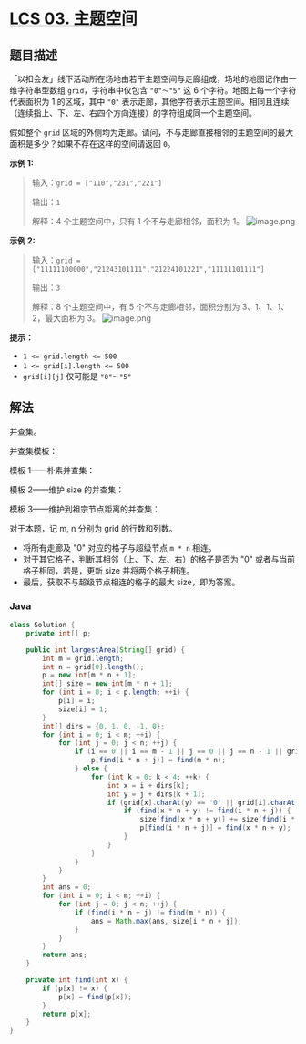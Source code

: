 # [LCS 03. 主题空间](https://leetcode.cn/problems/YesdPw/)

## 题目描述

<!-- 这里写题目描述 -->

「以扣会友」线下活动所在场地由若干主题空间与走廊组成，场地的地图记作由一维字符串型数组 `grid`，字符串中仅包含 `"0"～"5"` 这 6 个字符。地图上每一个字符代表面积为 1 的区域，其中 `"0"` 表示走廊，其他字符表示主题空间。相同且连续（连续指上、下、左、右四个方向连接）的字符组成同一个主题空间。

假如整个 `grid` 区域的外侧均为走廊。请问，不与走廊直接相邻的主题空间的最大面积是多少？如果不存在这样的空间请返回 `0`。

**示例 1:**

> 输入：`grid = ["110","231","221"]`
>
> 输出：`1`
>
> 解释：4 个主题空间中，只有 1 个不与走廊相邻，面积为 1。
> ![image.png](https://fastly.jsdelivr.net/gh/doocs/leetcode@main/lcs/LCS%2003.%20主题空间/images/1613708145-rscctN-image.png)

**示例 2:**

> 输入：`grid = ["11111100000","21243101111","21224101221","11111101111"]`
>
> 输出：`3`
>
> 解释：8 个主题空间中，有 5 个不与走廊相邻，面积分别为 3、1、1、1、2，最大面积为 3。
> ![image.png](https://fastly.jsdelivr.net/gh/doocs/leetcode@main/lcs/LCS%2003.%20主题空间/images/1613707985-KJyiXJ-image.png)

**提示：**

-   `1 <= grid.length <= 500`
-   `1 <= grid[i].length <= 500`
-   `grid[i][j]` 仅可能是 `"0"～"5"`

## 解法

并查集。

并查集模板：

模板 1——朴素并查集：

模板 2——维护 size 的并查集：

模板 3——维护到祖宗节点距离的并查集：

对于本题，记 m, n 分别为 grid 的行数和列数。

-   将所有走廊及 "0" 对应的格子与超级节点 `m * n` 相连。
-   对于其它格子，判断其相邻（上、下、左、右）的格子是否为 "0" 或者与当前格子相同，若是，更新 size 并将两个格子相连。
-   最后，获取不与超级节点相连的格子的最大 size，即为答案。

### **Java**

```java
class Solution {
    private int[] p;

    public int largestArea(String[] grid) {
        int m = grid.length;
        int n = grid[0].length();
        p = new int[m * n + 1];
        int[] size = new int[m * n + 1];
        for (int i = 0; i < p.length; ++i) {
            p[i] = i;
            size[i] = 1;
        }
        int[] dirs = {0, 1, 0, -1, 0};
        for (int i = 0; i < m; ++i) {
            for (int j = 0; j < n; ++j) {
                if (i == 0 || i == m - 1 || j == 0 || j == n - 1 || grid[i].charAt(j) == '0') {
                    p[find(i * n + j)] = find(m * n);
                } else {
                    for (int k = 0; k < 4; ++k) {
                        int x = i + dirs[k];
                        int y = j + dirs[k + 1];
                        if (grid[x].charAt(y) == '0' || grid[i].charAt(j) == grid[x].charAt(y)) {
                            if (find(x * n + y) != find(i * n + j)) {
                                size[find(x * n + y)] += size[find(i * n + j)];
                                p[find(i * n + j)] = find(x * n + y);
                            }
                        }
                    }
                }
            }
        }
        int ans = 0;
        for (int i = 0; i < m; ++i) {
            for (int j = 0; j < n; ++j) {
                if (find(i * n + j) != find(m * n)) {
                    ans = Math.max(ans, size[i * n + j]);
                }
            }
        }
        return ans;
    }

    private int find(int x) {
        if (p[x] != x) {
            p[x] = find(p[x]);
        }
        return p[x];
    }
}
```
